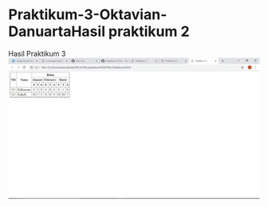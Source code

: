 # Praktikum-3-Oktavian-DanuartaHasil praktikum 2
Hasil Praktikum 3
![alt text](https://github.com/Danuoke/Praktikum-3-Oktavian-Danuarta/blob/master/Screenshot%20(15).png)
